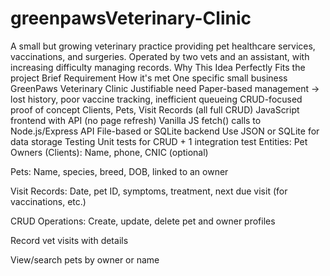 # greenpawsVeterinary-Clinic
A small but growing veterinary practice providing pet healthcare services, vaccinations, and surgeries. Operated by two vets and an assistant, with increasing difficulty managing records.
Why This Idea Perfectly Fits the project Brief
Requirement	How it's met
 One specific small business	GreenPaws Veterinary Clinic
 Justifiable need	Paper-based management → lost history, poor vaccine tracking, inefficient queueing
 CRUD-focused proof of concept	Clients, Pets, Visit Records (all full CRUD)
 JavaScript frontend with API (no page refresh)	Vanilla JS fetch() calls to Node.js/Express API
 File-based or SQLite backend	Use JSON or SQLite for data storage
 Testing	Unit tests for CRUD + 1 integration test
Entities:
Pet Owners (Clients): Name, phone, CNIC (optional)

Pets: Name, species, breed, DOB, linked to an owner

Visit Records: Date, pet ID, symptoms, treatment, next due visit (for vaccinations, etc.)

CRUD Operations:
Create, update, delete pet and owner profiles

Record vet visits with details

View/search pets by owner or name
